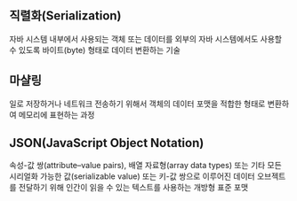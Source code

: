 ## 직렬화(Serialization)

자바 시스템 내부에서 사용되는 객체 또는 데이터를 외부의 자바 시스템에서도 사용할 수 있도록 바이트(byte) 형태로 데이터 변환하는 기술

## 마샬링

일로 저장하거나 네트워크 전송하기 위해서 객체의 데이터 포맷을 적합한 형태로 변환하여 메모리에 표현하는 과정

## JSON(JavaScript Object Notation)

속성-값 쌍(attribute–value pairs), 배열 자료형(array data types) 또는 기타 모든 시리얼화 가능한 값(serializable value) 또는 키-값 쌍으로 이루어진 데이터 오브젝트를 전달하기 위해 인간이 읽을 수 있는 텍스트를 사용하는 개방형 표준 포맷
